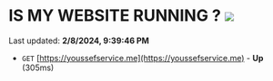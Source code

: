 # IS MY WEBSITE RUNNING ? [![](https://img.shields.io/static/v1?label=Sponsor&message=%E2%9D%A4&logo=GitHub&color=%23fe8e86)](https://github.com/sponsors/<username>)

Last updated: **2/8/2024, 9:39:46 PM**

- `GET` [https://youssefservice.me](https://youssefservice.me) - **Up** (305ms)
